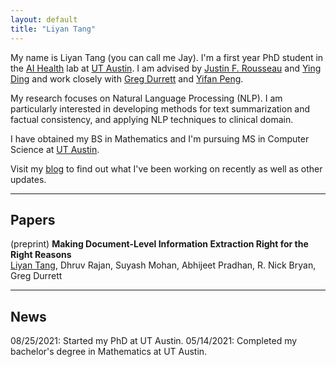 ```yaml
---
layout: default
title: "Liyan Tang"
---
```


My name is Liyan Tang (you can call me Jay). I'm a first year PhD student in the [AI Health](https://aihealth.ischool.utexas.edu) lab at [UT Austin](https://www.utexas.edu/). I am advised by [Justin F. Rousseau](https://dellmed.utexas.edu/directory/justin-rousseau) and [Ying Ding](https://yingding.ischool.utexas.edu) and work closely with [Greg Durrett](https://www.cs.utexas.edu/~gdurrett/) and [Yifan Peng](https://pengyifan.com).

My research focuses on Natural Language Processing (NLP). I am particularly interested in developing methods for text summarization and factual consistency, and applying NLP techniques to clinical domain.

I have obtained my BS in Mathematics and I'm pursuing MS in Computer Science at [UT Austin](https://www.utexas.edu/).

Visit my [blog](https://www.tangliyan.com/blog/) <i class="fa-solid fa-pen"></i> to find out what I've been working on recently as well as other updates.

---

## Papers

(preprint) **Making Document-Level Information Extraction Right for the Right Reasons** [<i class="fa-solid fa-file"></i>](https://arxiv.org/pdf/2110.07686.pdf)  
<u>Liyan Tang</u>, Dhruv Rajan, Suyash Mohan, Abhijeet Pradhan, R. Nick Bryan, Greg Durrett

<!-- In *Proceedings of the 2020 IEEE International Symposium on Performance Analysis of Systems and Software (ISPASS)*. 2020  
[[video]()] [[code]()] [[website]()] -->

<!-- [Complete Publications](./publications) -->

---

## News

08/25/2021: Started my PhD at UT Austin.
05/14/2021: Completed my bachelor's degree in Mathematics at UT Austin.

<!-- ## Useful Links

[UTNS Lab](https://utns.cs.utexas.edu/)  
[SCEA Lab](https://github.com/utcs-scea)  
[Labotory for Advanced Systems Research](https://www.cs.utexas.edu/lasr/)  
[Notes](https://pages.github.austin.utexas.edu/bh28324/notes/) -->
